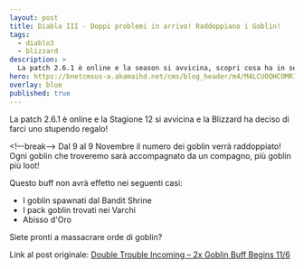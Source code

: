 ```yaml
---
layout: post
title: Diablo III - Doppi problemi in arrivo! Raddoppiano i Goblin!
tags:
  - diablo3
  - blizzard
description: >
  La patch 2.6.1 è online e la season si avvicina, scopri cosa ha in serbo la blizzard!
hero: https://bnetcmsus-a.akamaihd.net/cms/blog_header/m4/M4LCUOQHCOMR1509142832584.jpg
overlay: blue
published: true
---
```

La patch 2.6.1 è online e la Stagione 12 si avvicina e la Blizzard ha deciso di farci uno stupendo regalo!

<!–-break-–>
Dal 9 al 9 Novembre il numero dei goblin verrà raddoppiato! Ogni goblin che troveremo sarà accompagnato da un compagno, più goblin più loot!

Questo buff non avrà effetto nei seguenti casi:
<ul>
	<li>I goblin spawnati dal Bandit Shrine</li>
	<li>I pack goblin trovati nei Varchi</li>
	<li>Abisso d'Oro</li>
</ul>

Siete pronti a massacrare orde di goblin?


Link al post originale: <a href="https://us.battle.net/d3/en/blog/21164550" target="_blank">Double Trouble Incoming – 2x Goblin Buff Begins 11/6</a>